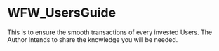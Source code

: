 # WFW_UsersGuide

This is to ensure the smooth transactions of every invested Users. 
The Author Intends to share the knowledge you will be needed. 
